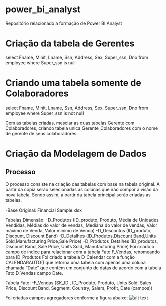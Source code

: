 # power_bi_analyst

Repositório relacionado a formação de Power BI Analyst

# Criação da tabela de Gerentes
select Fname, Minit, Lname, Ssn, Address, Sex, Super_ssn, Dno from employee where Super_ssn is null

# Criando uma tabela somente de Colaboradores
select Fname, Minit, Lname, Ssn, Address, Sex, Super_ssn, Dno from employee where Super_ssn is not null 

Com as tabelas criadas, mesclar as duas tabelas Gerente com Colaboradores, criando tabela unica Gerente_Colaboradores 
com o nome de gerente de seus colaboradores. 

# Criação da Modelagem de Dados

## Processo

O processo consiste na criação das tabelas com base na tabela original. A partir da cópia serão selecionadas as colunas que irão compor a visão da nova tabela. Sendo assim, a partir da tabela principal serão criadas as tabelas.

-Base Original: Financial Sample.xlsx

Tabelas Dimensão:
-D_Produtos (ID_produto, Produto, Média de Unidades Vendidas, Médias do valor de vendas, Mediana do valor de vendas, Valor máximo de Venda, Valor mínimo de Venda)
-D_Descontos (ID_produto, Discount, Discount Band)
-D_Detalhes (ID_Produtos,Discount Band,Units Sold,Manufacturing Price,Sale Price)
-D_Produtos_Detalhes (ID_produtos, Discount Band, Sale Price,  Units Sold, Manufactoring Price)
Foi criado o campo de índice para relacionar com a tabela Fato F_Vendas, renomeando para ID_Produtos
Foi criado a tabela D_Calendar com a função CALENDARAUTO() que retorna uma tabela com apenas uma coluna chamada “Date” que contém um conjunto de datas de acordo com a tabela Fato D_Vendas campo Date. 

Tabela Fato:
-F_Vendas (SK_ID , ID_Produto, Produto, Units Sold, Sales Price, Discount  Band, Segment, Country, Salers, Profit, Date (campos))

Foi criadas campos agregadores conforme a figura abaixo:
![alt text](image-1.png)
